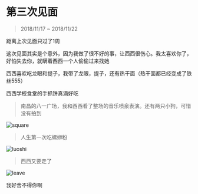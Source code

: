 # 第三次见面

> 2018/11/17 ~ 2018/11/22

距离上次见面只过了1周

这次见面其实是个意外，因为我做了很不好的事，让西西很伤心。我太喜欢你了，好怕失去你，就瞒着西西一个人偷偷过来找她

西西喜欢吃龙眼和提子，我带了龙眼，提子，还有热干面（热干面都已经变成了铁丝555）

西西学校食堂的手抓饼真滴好吃

> 南昌的八一广场，我和西西看了整场的音乐喷泉表演。还有两只小狗，可惜没有拍到

![square](./static/img/square.JPG)

> 人生第一次吃螺蛳粉

![luoshi](./static/img/luoshi.JPG)

> 西西又要走了

![leave](./static/img/leave2.JPG)

我好舍不得你啊